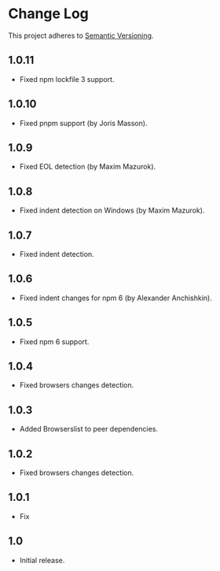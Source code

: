 # Change Log
This project adheres to [Semantic Versioning](http://semver.org/).

## 1.0.11
* Fixed npm lockfile 3 support.

## 1.0.10
* Fixed pnpm support (by Joris Masson).

## 1.0.9
* Fixed EOL detection (by Maxim Mazurok).

## 1.0.8
* Fixed indent detection on Windows (by Maxim Mazurok).

## 1.0.7
* Fixed indent detection.

## 1.0.6
* Fixed indent changes for npm 6 (by Alexander Anchishkin).

## 1.0.5
* Fixed npm 6 support.

## 1.0.4
* Fixed browsers changes detection.

## 1.0.3
* Added Browserslist to peer dependencies.

## 1.0.2
* Fixed browsers changes detection.

## 1.0.1
* Fix

## 1.0
* Initial release.
